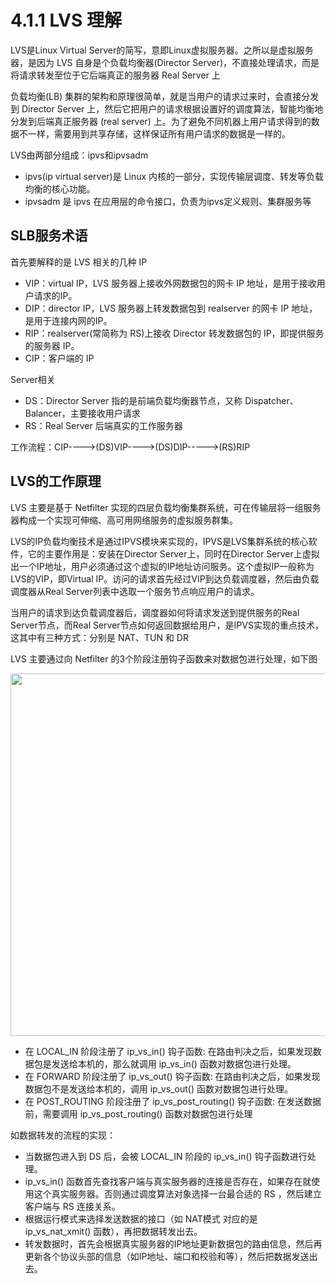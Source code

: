 # 4.1.1 LVS 理解

LVS是Linux Virtual Server的简写，意即Linux虚拟服务器。之所以是虚拟服务器，是因为 LVS 自身是个负载均衡器(Director Server)，不直接处理请求，而是将请求转发至位于它后端真正的服务器 Real Server 上

负载均衡(LB) 集群的架构和原理很简单，就是当用户的请求过来时，会直接分发到 Director Server 上，然后它把用户的请求根据设置好的调度算法，智能均衡地分发到后端真正服务器 (real server) 上。为了避免不同机器上用户请求得到的数据不一样，需要用到共享存储，这样保证所有用户请求的数据是一样的。


LVS由两部分组成：ipvs和ipvsadm

- ipvs(ip virtual server)是 Linux 内核的一部分，实现传输层调度、转发等负载均衡的核心功能。
- ipvsadm 是 ipvs 在应用层的命令接口，负责为ipvs定义规则、集群服务等

## SLB服务术语

首先要解释的是 LVS 相关的几种 IP

- VIP：virtual IP，LVS 服务器上接收外网数据包的网卡 IP 地址，是用于接收用户请求的IP。
- DIP：director IP，LVS 服务器上转发数据包到 realserver 的网卡 IP 地址，是用于连接内网的IP。
- RIP：realserver(常简称为 RS)上接收 Director 转发数据包的 IP，即提供服务的服务器 IP。
- CIP：客户端的 IP


Server相关

- DS：Director Server 指的是前端负载均衡器节点，又称 Dispatcher、Balancer，主要接收用户请求
- RS：Real Server 后端真实的工作服务器

工作流程：CIP---->(DS)VIP---->(DS)DIP----->(RS)RIP

## LVS的工作原理

LVS 主要是基于 Netfilter 实现的四层负载均衡集群系统，可在传输层将一组服务器构成一个实现可伸缩、高可用网络服务的虚拟服务群集。


LVS的IP负载均衡技术是通过IPVS模块来实现的，IPVS是LVS集群系统的核心软件，它的主要作用是：安装在Director Server上，同时在Director Server上虚拟出一个IP地址，用户必须通过这个虚拟的IP地址访问服务。这个虚拟IP一般称为LVS的VIP，即Virtual IP。访问的请求首先经过VIP到达负载调度器，然后由负载调度器从Real Server列表中选取一个服务节点响应用户的请求。

当用户的请求到达负载调度器后，调度器如何将请求发送到提供服务的Real Server节点，而Real Server节点如何返回数据给用户，是IPVS实现的重点技术，这其中有三种方式：分别是 NAT、TUN 和 DR


LVS 主要通过向 Netfilter 的3个阶段注册钩子函数来对数据包进行处理，如下图

<div  align="center">
	<img src="../assets/lvs-netfilter.png" width = "580"  align=center />
</div>


- 在 LOCAL_IN 阶段注册了 ip_vs_in() 钩子函数: 在路由判决之后，如果发现数据包是发送给本机的，那么就调用 ip_vs_in() 函数对数据包进行处理。
- 在 FORWARD 阶段注册了 ip_vs_out() 钩子函数: 在路由判决之后，如果发现数据包不是发送给本机的，调用 ip_vs_out() 函数对数据包进行处理。
- 在 POST_ROUTING 阶段注册了 ip_vs_post_routing() 钩子函数: 在发送数据前，需要调用 ip_vs_post_routing() 函数对数据包进行处理

如数据转发的流程的实现：

- 当数据包进入到 DS 后，会被 LOCAL_IN 阶段的 ip_vs_in() 钩子函数进行处理。
- ip_vs_in() 函数首先查找客户端与真实服务器的连接是否存在，如果存在就使用这个真实服务器。否则通过调度算法对象选择一台最合适的 RS ，然后建立客户端与 RS 连接关系。
- 根据运行模式来选择发送数据的接口（如 NAT模式 对应的是 ip_vs_nat_xmit() 函数），再把数据转发出去。
- 转发数据时，首先会根据真实服务器的IP地址更新数据包的路由信息，然后再更新各个协议头部的信息（如IP地址、端口和校验和等），然后把数据发送出去。